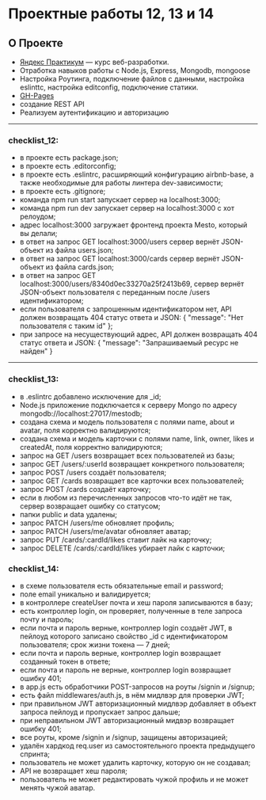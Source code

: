 # Проектные работы 12, 13 и 14
## О Проекте
- [Яндекс Практикум](praktikum.yandex.ru) — курс веб-разработки.
- Отработка навыков работы с Node.js, Express, Mongodb, mongoose
- Настройка Роутинга, подключение файлов c данными, настройка eslinttc, настройка editconfig, подключение статики.
- [GH-Pages](https://zuhijan.github.io/project12/)
- создание REST API
- Реализуем аутентификацию и авторизацию
---
### checklist_12:
- в проекте есть package.json;
- в проекте есть .editorconfig;
- в проекте есть .eslintrc, расширяющий конфигурацию airbnb-base, а также необходимые для работы линтера dev-зависимости;
- в проекте есть .gitignore;
- команда npm run start запускает сервер на localhost:3000;
- команда npm run dev запускает сервер на localhost:3000 с хот релоудом;
- адрес localhost:3000 загружает фронтенд проекта Mesto, который вы делали;
- в ответ на запрос GET localhost:3000/users сервер вернёт JSON-объект из файла users.json;
- в ответ на запрос GET localhost:3000/cards сервер вернёт JSON-объект из файла cards.json;
- в ответ на запрос GET localhost:3000/users/8340d0ec33270a25f2413b69, сервер вернёт JSON-объект пользователя с переданным после /users идентификатором;
- если пользователя с запрошенным идентификатором нет, API должен возвращать 404 статус ответа и JSON: { "message": "Нет пользователя с таким id" };
- при запросе на несуществующий адрес, API должен возвращать 404 статус ответа и JSON: { "message": "Запрашиваемый ресурс не найден" }
---
### checklist_13:
- в .eslintrc добавлено исключение для _id;
- Node.js приложение подключается к серверу Mongo по адресу mongodb://localhost:27017/mestodb;
- создана схема и модель пользователя с полями name, about и avatar, поля корректно валидируются;
- создана схема и модель карточки с полями name, link, owner, likes и createdAt, поля корректно валидируются;
- запрос на GET /users возвращает всех пользователей из базы;
- запрос GET /users/:userId возвращает конкретного пользователя;
- запрос POST /users создаёт пользователя;
- запрос GET /cards возвращает все карточки всех пользователей;
- запрос POST /cards создаёт карточку;
- если в любом из перечисленных запросов что-то идёт не так, сервер возвращает ошибку со статусом;
- папки public и data удалены;
- запрос PATCH /users/me обновляет профиль;
- запрос PATCH /users/me/avatar обновляет аватар;
- запрос PUT /cards/:cardId/likes ставит лайк на карточку;
- запрос DELETE /cards/:cardId/likes убирает лайк с карточки;

### checklist_14:

- в схеме пользователя есть обязательные email и password;
- поле email уникально и валидируется;
- в контроллере createUser почта и хеш пароля записываются в базу;
- есть контроллер login, он проверяет, полученные в теле запроса почту и пароль;
- если почта и пароль верные, контроллер login создаёт JWT, в пейлоуд которого записано свойство _id с идентификатором пользователя; срок жизни токена — 7 дней;
- если почта и пароль верные, контроллер login возвращает созданный токен в ответе;
- если почта и пароль не верные, контроллер login возвращает ошибку 401;
- в app.js есть обработчики POST-запросов на роуты /signin и /signup;
- есть файл middlewares/auth.js, в нём мидлвэр для проверки JWT;
- при правильном JWT авторизационный мидлвэр добавляет в объект запроса пейлоуд и пропускает запрос дальше;
- при неправильном JWT авторизационный мидвэр возвращает ошибку 401;
- все роуты, кроме /signin и /signup, защищены авторизацией;
- удалён хардкод req.user из самостоятельного проекта предыдущего спринта;
- пользователь не может удалить карточку, которую он не создавал;
- API не возвращает хеш пароля;
- пользователь не может редактировать чужой профиль и не может менять чужой аватар.
